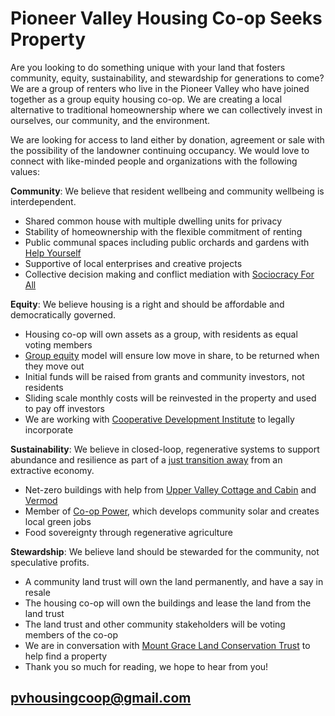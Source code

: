 # Pioneer Valley Housing Co-op Seeks Property 

Are you looking to do something unique with your land that fosters community, equity, sustainability, and stewardship for generations to come? We are a group of renters who live in the Pioneer Valley who have joined together as a group equity housing co-op. We are creating a local alternative to traditional homeownership where we can collectively invest in ourselves, our community, and the environment. 

We are looking for access to land either by donation, agreement or sale with the possibility of the landowner continuing occupancy. We would love to connect with like-minded people and organizations with the following values:

**Community**: We believe that resident wellbeing and community wellbeing is interdependent.
* Shared common house with multiple dwelling units for privacy
* Stability of homeownership with the flexible commitment of renting
* Public communal spaces including public orchards and gardens with [Help Yourself](http://commongreen.weebly.com/)
* Supportive of local enterprises and creative projects
* Collective decision making and conflict mediation with [Sociocracy For All](https://www.sociocracyforall.org/)

**Equity**: We believe housing is a right and should be affordable and democratically governed.
* Housing co-op will own assets as a group, with residents as equal voting members
* [Group equity](https://www.nasco.coop/development/handbook/equity) model will ensure low move in share, to be returned when they move out
* Initial funds will be raised from grants and community investors, not residents
* Sliding scale monthly costs will be reinvested in the property and used to pay off investors
* We are working with [Cooperative Development Institute](https://cdi.coop/) to legally incorporate

**Sustainability**: We believe in closed-loop, regenerative systems to support abundance and resilience as part of a [just transition away](https://movementgeneration.org/wp-content/uploads/2016/11/JT_booklet_English_SPREADs_web.pdf) from an extractive economy.
* Net-zero buildings with help from [Upper Valley Cottage and Cabin](https://www.instagram.com/uppervalleycc/) and [Vermod](https://vermodhomes.com/)
* Member of [Co-op Power](https://www.cooppower.coop/rays-the-valley), which develops community solar and creates local green jobs
* Food sovereignty through regenerative agriculture 

**Stewardship**: We believe land should be stewarded for the community, not speculative profits.
* A community land trust will own the land permanently, and have a say in resale
* The housing co-op will own the buildings and lease the land from the land trust
* The land trust and other community stakeholders will be voting members of the co-op 
* We are in conversation with [Mount Grace Land Conservation Trust](https://www.mountgrace.org/) to help find a property
* Thank you so much for reading, we hope to hear from you!

## [pvhousingcoop@gmail.com](pvhousingcoop@gmail.com)
